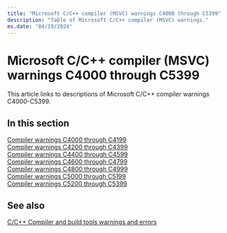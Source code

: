 ```yaml
---
title: "Microsoft C/C++ compiler (MSVC) warnings C4000 through C5399"
description: "Table of Microsoft C/C++ compiler (MSVC) warnings."
ms.date: "04/19/2024"
---
```

# Microsoft C/C++ compiler (MSVC) warnings C4000 through C5399

This article links to descriptions of Microsoft C/C++ compiler warnings C4000-C5399.

## In this section

[Compiler warnings C4000 through C4199](../compiler-warnings/compiler-warnings-c4000-through-c4199.md)\
[Compiler warnings C4200 through C4399](../compiler-warnings/compiler-warnings-c4200-through-c4399.md)\
[Compiler warnings C4400 through C4599](../compiler-warnings/compiler-warnings-c4400-through-c4599.md)\
[Compiler warnings C4600 through C4799](../compiler-warnings/compiler-warnings-c4600-through-c4799.md)\
[Compiler warnings C4800 through C4999](../compiler-warnings/compiler-warnings-c4800-through-c4999.md)\
[Compiler warnings C5000 through C5199](../compiler-warnings/compiler-warnings-c5000-through-c5199.md)\
[Compiler warnings C5200 through C5399](../compiler-warnings/compiler-warnings-c5200-through-c5399.md)

## See also

[C/C++ Compiler and build tools warnings and errors](../compiler-errors-1/c-cpp-build-errors.md)
